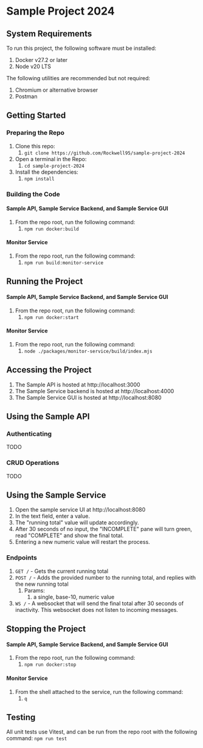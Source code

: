 # Sample Project 2024

## System Requirements

To run this project, the following software must be installed:

1. Docker v27.2 or later
2. Node v20 LTS

The following utilities are recommended but not required:

1. Chromium or alternative browser
2. Postman

## Getting Started

### Preparing the Repo

1. Clone this repo:
   1. `git clone https://github.com/Rockwell95/sample-project-2024`
2. Open a terminal in the Repo:
   1. `cd sample-project-2024`
3. Install the dependencies:
   1. `npm install`

### Building the Code

#### Sample API, Sample Service Backend, and Sample Service GUI

1. From the repo root, run the following command:
   1. `npm run docker:build`

#### Monitor Service

1. From the repo root, run the following command:
   1. `npm run build:monitor-service`

## Running the Project

#### Sample API, Sample Service Backend, and Sample Service GUI

1. From the repo root, run the following command:
   1. `npm run docker:start`

#### Monitor Service

1. From the repo root, run the following command:
   1. `node ./packages/monitor-service/build/index.mjs`

## Accessing the Project

1. The Sample API is hosted at http://localhost:3000
2. The Sample Service backend is hosted at http://localhost:4000
3. The Sample Service GUI is hosted at http://localhost:8080

## Using the Sample API

### Authenticating

TODO

### CRUD Operations

TODO

## Using the Sample Service

1. Open the sample service UI at http://localhost:8080
2. In the text field, enter a value.
3. The "running total" value will update accordingly.
4. After 30 seconds of no input, the "INCOMPLETE" pane will turn green, read "COMPLETE" and show the final total.
5. Entering a new numeric value will restart the process.

### Endpoints

1. `GET /` - Gets the current running total
2. `POST /` - Adds the provided number to the running total, and replies with the new running total
   1. Params:
      1. a single, base-10, numeric value
3. `WS /` - A websocket that will send the final total after 30 seconds of inactivity. This websocket does not listen to incoming messages.

## Stopping the Project

#### Sample API, Sample Service Backend, and Sample Service GUI

1. From the repo root, run the following command:
   1. `npm run docker:stop`

#### Monitor Service

1. From the shell attached to the service, run the following command:
   1. `q`

## Testing

All unit tests use Vitest, and can be run from the repo root with the following command:
`npm run test`
